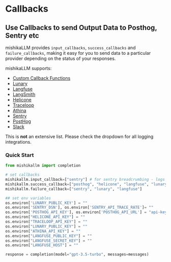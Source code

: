 # Callbacks

## Use Callbacks to send Output Data to Posthog, Sentry etc

mishikaLLM provides `input_callbacks`, `success_callbacks` and `failure_callbacks`, making it easy for you to send data to a particular provider depending on the status of your responses.

mishikaLLM supports:

- [Custom Callback Functions](https://docs.21t.cc/docs/observability/custom_callback)
- [Lunary](https://lunary.ai/docs)
- [Langfuse](https://langfuse.com/docs)
- [LangSmith](https://www.langchain.com/langsmith)
- [Helicone](https://docs.helicone.ai/introduction)
- [Traceloop](https://traceloop.com/docs)
- [Athina](https://docs.athina.ai/)
- [Sentry](https://docs.sentry.io/platforms/python/)
- [PostHog](https://posthog.com/docs/libraries/python)
- [Slack](https://slack.dev/bolt-python/concepts)

This is **not** an extensive list. Please check the dropdown for all logging integrations.

### Quick Start

```python
from mishikallm import completion

# set callbacks
mishikallm.input_callback=["sentry"] # for sentry breadcrumbing - logs the input being sent to the api
mishikallm.success_callback=["posthog", "helicone", "langfuse", "lunary", "athina"]
mishikallm.failure_callback=["sentry", "lunary", "langfuse"]

## set env variables
os.environ['LUNARY_PUBLIC_KEY'] = ""
os.environ['SENTRY_DSN'], os.environ['SENTRY_API_TRACE_RATE']= ""
os.environ['POSTHOG_API_KEY'], os.environ['POSTHOG_API_URL'] = "api-key", "api-url"
os.environ["HELICONE_API_KEY"] = ""
os.environ["TRACELOOP_API_KEY"] = ""
os.environ["LUNARY_PUBLIC_KEY"] = ""
os.environ["ATHINA_API_KEY"] = ""
os.environ["LANGFUSE_PUBLIC_KEY"] = ""
os.environ["LANGFUSE_SECRET_KEY"] = ""
os.environ["LANGFUSE_HOST"] = ""

response = completion(model="gpt-3.5-turbo", messages=messages)
```
